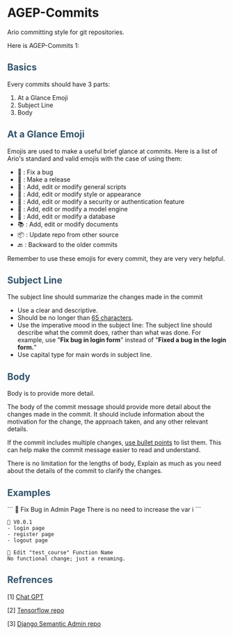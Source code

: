 # AGEP-Commits
Ario committing style for git repositories.

Here is AGEP-Commits 1:

<h2 style="color:rgba(50,84,108,255)">Basics</h2>

Every commits should have 3 parts:

1. At a Glance Emoji
2. Subject Line
3. Body

<h2 style="color:rgba(50,84,108,255)">At a Glance Emoji</h2>

Emojis are used to make a useful brief glance at commits.
Here is a list of Ario's standard and valid emojis with the case of using them:

- 🐞 : Fix a bug
- 🚀 : Make a release
- 🧾 : Add, edit or modify general scripts
- 🎨 : Add, edit or modify style or appearance
- 🔑 : Add, edit or modify a security or authentication feature
- 🤖 : Add, edit or modify a model engine
- 📮 : Add, edit or modify a database
- 📚 : Add, edit or modify documents
- 📦 : Update repo from other source
- 🔙 : Backward to the older commits

Remember to use these emojis for every commit, they are very very helpful.

<h2 style="color:rgba(50,84,108,255)">Subject Line</h2>

The subject line should summarize the changes made in the commit

- Use a clear and descriptive.
- Should be no longer than <u>65 characters</u>.
- Use the imperative mood in the subject line: The subject line     should describe what the commit does, rather than what was done. For example, use "**Fix bug in login form**" instead of "**Fixed a bug in the login form.**"
- Use capital type for main words in subject line.

<h2 style="color:rgba(50,84,108,255)">Body</h2>

Body is to provide more detail. 

The body of the commit message should provide more detail about the changes made in the commit. It should include information about the motivation for the change, the approach taken, and any other relevant details.

If the commit includes multiple changes, <u>use bullet points</u> to list them. This can help make the commit message easier to read and understand.

There is no limitation for the lengths of body, Explain as much as you need about the details of the commit to clarify the changes.

<h2 style="color:rgba(50,84,108,255)">Examples </h2>
```
🐞 Fix Bug in Admin Page
There is no need to increase the var i
```

```
🚀 V0.0.1
- login page
- register page
- logout page
```

```
🧾 Edit "test_course" Function Name
No functional change; just a renaming.
```

<h2 style="color:rgba(50,84,108,255)">Refrences </h2>

[1]	[Chat GPT](https://openai.com/blog/chatgpt/)

[2]	[Tensorflow repo](https://github.com/tensorflow/tensorflow)

[3]	[Django Semantic Admin repo](https://github.com/globophobe/django-semantic-admin)

